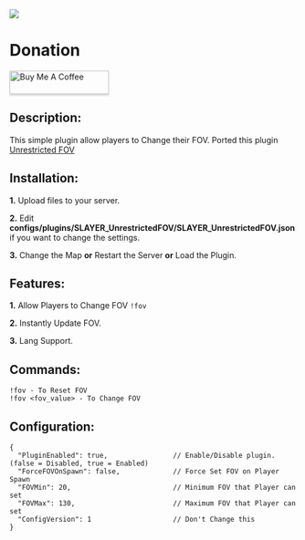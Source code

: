 ![](https://img.shields.io/github/downloads/zakriamansoor47/SLAYER_UnrestrictedFOV/total?style=for-the-badge)

# Donation
<a href="https://www.buymeacoffee.com/slayer47" target="_blank"><img src="https://www.buymeacoffee.com/assets/img/custom_images/orange_img.png" alt="Buy Me A Coffee" style="height: 41px !important;width: 174px !important;box-shadow: 0px 3px 2px 0px rgba(190, 190, 190, 0.5) !important;-webkit-box-shadow: 0px 3px 2px 0px rgba(190, 190, 190, 0.5) !important;" ></a>

## Description:
This simple plugin allow players to Change their FOV. Ported this plugin [Unrestricted FOV](https://forums.alliedmods.net/showthread.php?p=1936180)

## Installation:
**1.** Upload files to your server.

**2.** Edit **configs/plugins/SLAYER_UnrestrictedFOV/SLAYER_UnrestrictedFOV.json** if you want to change the settings.

**3.** Change the Map **or** Restart the Server **or** Load the Plugin.

## Features:
**1.** Allow Players to Change FOV `!fov`

**2.** Instantly Update FOV.

**3.** Lang Support.

## Commands:
```
!fov - To Reset FOV
!fov <fov_value> - To Change FOV
```

## Configuration:
```
{
  "PluginEnabled": true,                // Enable/Disable plugin. (false = Disabled, true = Enabled)
  "ForceFOVOnSpawn": false,             // Force Set FOV on Player Spawn
  "FOVMin": 20,                         // Minimum FOV that Player can set
  "FOVMax": 130,                        // Maximum FOV that Player can set
  "ConfigVersion": 1                    // Don't Change this
}
```

